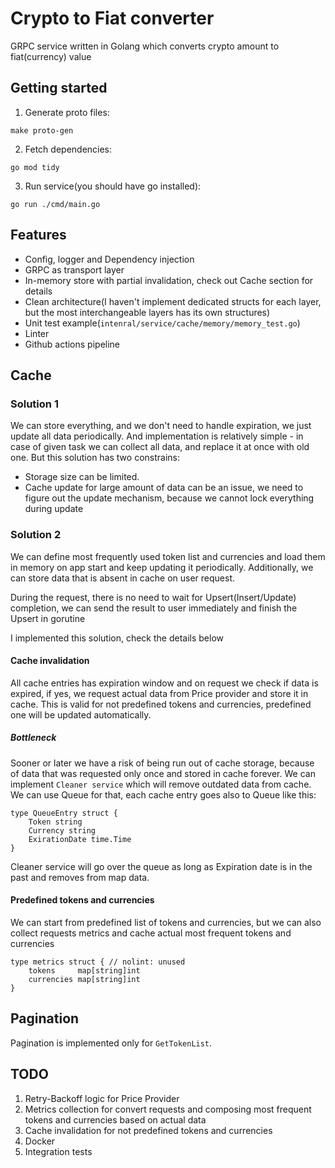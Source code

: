 # Crypto to Fiat converter

GRPC service written in Golang which converts crypto amount to fiat(currency) value

## Getting started

1. Generate proto files:
```
make proto-gen
```
2. Fetch dependencies:
```
go mod tidy
```
3. Run service(you should have go installed):
```
go run ./cmd/main.go
```

## Features

- Config, logger and Dependency injection
- GRPC as transport layer
- In-memory store with partial invalidation, check out Cache section for details
- Clean architecture(I haven't implement dedicated structs for each layer, but the most interchangeable layers has its own structures)
- Unit test example(`intenral/service/cache/memory/memory_test.go`)
- Linter
- Github actions pipeline

## Cache

### Solution 1

We can store everything, and we don't need to handle expiration, we just update all data periodically. 
And implementation is relatively simple - in case of given task we can collect all data, and replace it at once with old one.
But this solution has two constrains:
- Storage size can be limited.
- Cache update for large amount of data can be an issue, we need to figure out the update mechanism, because we cannot lock everything during update

### Solution 2

We can define most frequently used token list and currencies and load them in memory on app start and keep updating it periodically.
Additionally, we can store data that is absent in cache on user request. 

During the request, there is no need to wait for Upsert(Insert/Update) completion, we can send the result to user immediately and finish the Upsert in gorutine

I implemented this solution, check the details below

#### Cache invalidation

All cache entries has expiration window and on request we check if data is expired, 
if yes, we request actual data from Price provider and store it in cache. 
This is valid for not predefined tokens and currencies, predefined one will be updated automatically.

##### Bottleneck

Sooner or later we have a risk of being run out of cache storage, because of data that was requested only once and stored in cache forever.
We can implement `Cleaner service` which will remove outdated data from cache.
We can use Queue for that, each cache entry goes also to Queue like this:
```
type QueueEntry struct {
	Token string
	Currency string
	ExirationDate time.Time
}
```
Cleaner service will go over the queue as long as Expiration date is in the past and removes from map data.

#### Predefined tokens and currencies

We can start from predefined list of tokens and currencies, 
but we can also collect requests metrics and cache actual most frequent tokens and currencies

```
type metrics struct { // nolint: unused
	tokens     map[string]int
	currencies map[string]int
}
```


## Pagination

Pagination is implemented only for `GetTokenList`.

## TODO
1. Retry-Backoff logic for Price Provider
2. Metrics collection for convert requests and composing most frequent tokens and currencies based on actual data
3. Cache invalidation for not predefined tokens and currencies
4. Docker
5. Integration tests
